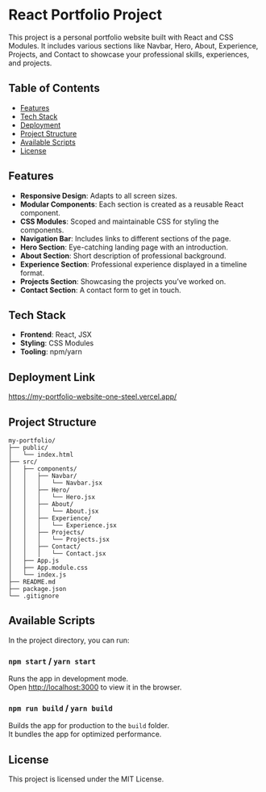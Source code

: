 # React Portfolio Project

This project is a personal portfolio website built with React and CSS Modules. It includes various sections like Navbar, Hero, About, Experience, Projects, and Contact to showcase your professional skills, experiences, and projects.

## Table of Contents

- [Features](#features)
- [Tech Stack](#tech-stack)
- [Deployment](#deployment-link)
- [Project Structure](#project-structure)
- [Available Scripts](#available-scripts)
- [License](#license)

## Features

- **Responsive Design**: Adapts to all screen sizes.
- **Modular Components**: Each section is created as a reusable React component.
- **CSS Modules**: Scoped and maintainable CSS for styling the components.
- **Navigation Bar**: Includes links to different sections of the page.
- **Hero Section**: Eye-catching landing page with an introduction.
- **About Section**: Short description of professional background.
- **Experience Section**: Professional experience displayed in a timeline format.
- **Projects Section**: Showcasing the projects you’ve worked on.
- **Contact Section**: A contact form to get in touch.

## Tech Stack

- **Frontend**: React, JSX
- **Styling**: CSS Modules
- **Tooling**: npm/yarn

## Deployment Link

https://my-portfolio-website-one-steel.vercel.app/


## Project Structure

    my-portfolio/
    ├── public/
    │   └── index.html
    ├── src/
    │   ├── components/
    │   │   ├── Navbar/
    │   │   │   └── Navbar.jsx
    │   │   ├── Hero/
    │   │   │   └── Hero.jsx
    │   │   ├── About/
    │   │   │   └── About.jsx
    │   │   ├── Experience/
    │   │   │   └── Experience.jsx
    │   │   ├── Projects/
    │   │   │   └── Projects.jsx
    │   │   ├── Contact/
    │   │   │   └── Contact.jsx
    │   ├── App.js
    │   ├── App.module.css
    │   └── index.js
    ├── README.md
    ├── package.json
    └── .gitignore

## Available Scripts

In the project directory, you can run:

### `npm start` / `yarn start`

Runs the app in development mode.  
Open [http://localhost:3000](http://localhost:3000) to view it in the browser.

### `npm run build` / `yarn build`

Builds the app for production to the `build` folder.  
It bundles the app for optimized performance.

## License

This project is licensed under the MIT License.
